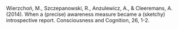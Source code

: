 ﻿---
layout: post
date:   2014-01-01 09:00:00
link: http://www.sciencedirect.com/science/article/pii/S1053810014000221
categories: article
---

Wierzchoń, M., Szczepanowski, R., Anzulewicz, A., & Cleeremans, A. (2014). When a (precise) awareness measure became a (sketchy) introspective report. Consciousness and Cognition, 26, 1-2.